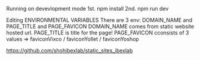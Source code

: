 Running on devevlopment mode
1st. npm install
2nd. npm run dev

Editing ENVIRONMENTAL VARIABLES
There are 3 env: DOMAIN_NAME and PAGE_TITLE and PAGE_FAVICON
DOMAIN_NAME comes from static website hosted url.
PAGE_TITLE is title for the page!
PAGE_FAVICON cconsists of 3 values => faviconVixco / faviconYollet / faviconYoshop

https://github.com/shohibexlab/static_sites_ibexlab
